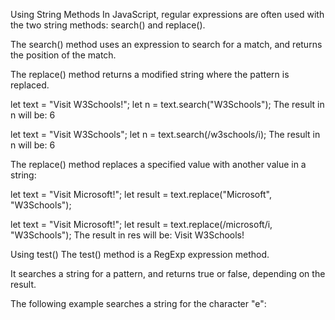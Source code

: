 Using String Methods
In JavaScript, regular expressions are often used with the two string methods: search() and replace().

The search() method uses an expression to search for a match, and returns the position of the match.

The replace() method returns a modified string where the pattern is replaced.


<!-- Using String search() With a String -->

let text = "Visit W3Schools!";
let n = text.search("W3Schools");
The result in n will be: 6


<!-- Using String search() With a Regular Expression -->

let text = "Visit W3Schools";
let n = text.search(/w3schools/i);
The result in n will be: 6


<!-- Using String replace() With a String -->

The replace() method replaces a specified value with another value in a string:

let text = "Visit Microsoft!";
let result = text.replace("Microsoft", "W3Schools");

<!-- Use String replace() With a Regular Expression -->


let text = "Visit Microsoft!";
let result = text.replace(/microsoft/i, "W3Schools");
The result in res will be: Visit W3Schools!



Using test()
The test() method is a RegExp expression method.

It searches a string for a pattern, and returns true or false, depending on the result.

The following example searches a string for the character "e":
